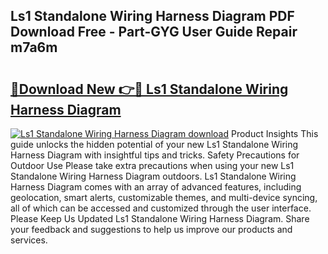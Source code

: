 ## Ls1 Standalone Wiring Harness Diagram PDF Download Free - Part-GYG User Guide Repair m7a6m

# <h2><a href="http://dfjus5.blite.top/?on=Ls1+Standalone+Wiring+Harness+Diagram">🔗Download New 👉🔴 Ls1 Standalone Wiring Harness Diagram</a></h2>

[![Ls1 Standalone Wiring Harness Diagram download](https://i.imgur.com/lujVjoI.png)](http://dfjus5.blite.top/?on=Ls1+Standalone+Wiring+Harness+Diagram)
Product Insights This guide unlocks the hidden potential of your new Ls1 Standalone Wiring Harness Diagram with insightful tips and tricks. Safety Precautions for Outdoor Use Please take extra precautions when using your new Ls1 Standalone Wiring Harness Diagram outdoors. Ls1 Standalone Wiring Harness Diagram comes with an array of advanced features, including geolocation, smart alerts, customizable themes, and multi-device syncing, all of which can be accessed and customized through the user interface. Please Keep Us Updated Ls1 Standalone Wiring Harness Diagram. Share your feedback and suggestions to help us improve our products and services.
